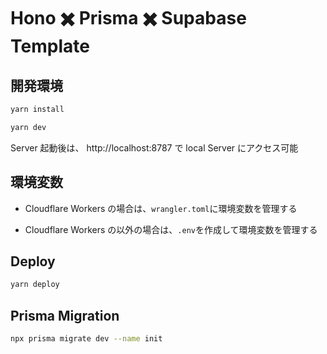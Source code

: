 # Hono ✖️ Prisma ✖️ Supabase Template

## 開発環境

```bash
yarn install

yarn dev
```

Server 起動後は、
http://localhost:8787 で local Server にアクセス可能

## 環境変数

- Cloudflare Workers の場合は、`wrangler.toml`に環境変数を管理する

- Cloudflare Workers の以外の場合は、`.env`を作成して環境変数を管理する

## Deploy

```bash
yarn deploy
```

## Prisma Migration

```bash
npx prisma migrate dev --name init
```
